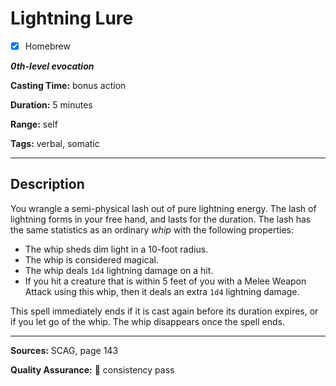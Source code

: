 # Lightning Lure

- [x] Homebrew

***0th-level evocation***

**Casting Time:** bonus action

**Duration:** 5 minutes

**Range:** self

**Tags:** verbal, somatic

---

## Description
You wrangle a semi-physical lash out of pure lightning energy.
The lash of lightning forms in your free hand, and lasts for the duration.
The lash has the same statistics as an ordinary *whip* with the following properties:
- The whip sheds dim light in a 10-foot radius.
- The whip is considered magical.
- The whip deals `1d4` lightning damage on a hit.
- If you hit a creature that is within 5 feet of you with a Melee Weapon Attack using this whip, then it deals an extra `1d4` lightning damage.

This spell immediately ends if it is cast again before its duration expires, or if you let go of the whip.
The whip disappears once the spell ends.

---

**Sources:** SCAG, page 143

**Quality Assurance:** :star2: consistency pass
